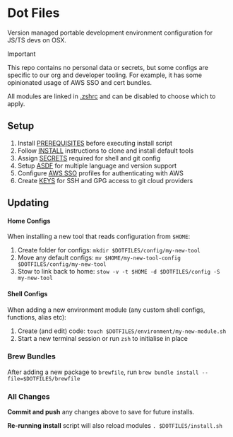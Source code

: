 # Dot Files

Version managed portable development environment configuration for JS/TS devs on OSX.

>[!IMPORTANT]
> This repo contains no personal data or secrets, but some configs are specific to our org and
> developer tooling. For example, it has some opinionated usage of AWS SSO and cert bundles.
>
> All modules are linked in [.zshrc](../zsh/.zshrc) and can be disabled to choose which to apply.

## Setup

1. Install [PREREQUISITES](./PREREQUISITES.md) before executing install script
2. Follow [INSTALL](./INSTALL.md) instructions to clone and install default tools
3. Assign [SECRETS](./SECRETS.md) required for shell and git config
4. Setup [ASDF](./ASDF.md) for multiple language and version support
5. Configure [AWS SSO](./AWSSSO.md) profiles for authenticating with AWS
6. Create [KEYS](./KEYS.md) for SSH and GPG access to git cloud providers

## Updating

#### Home Configs

When installing a new tool that reads configuration from `$HOME`:
1. Create folder for configs: `mkdir $DOTFILES/config/my-new-tool`
2. Move any default configs: `mv $HOME/my-new-tool-config $DOTFILES/config/my-new-tool`
3. Stow to link back to home: `stow -v -t $HOME -d $DOTFILES/config -S my-new-tool`

#### Shell Configs

When adding a new environment module (any custom shell configs, functions, alias etc):
1. Create (and edit) code: `touch $DOTFILES/environment/my-new-module.sh`
2. Start a new terminal session or run `zsh` to initialise in place

### Brew Bundles

After adding a new package to `brewfile`, run `brew bundle install --file=$DOTFILES/brewfile`

### All Changes

**Commit and push** any changes above to save for future installs.

**Re-running install** script will also reload modules `. $DOTFILES/install.sh`
